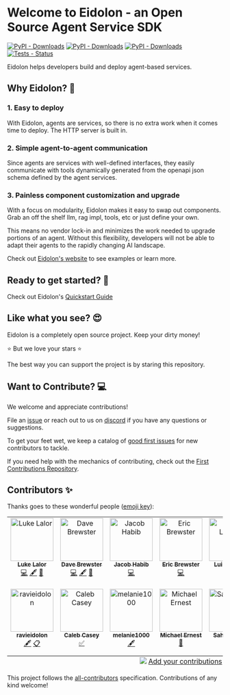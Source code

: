 # Welcome to Eidolon - an Open Source Agent Service SDK

[![PyPI - Downloads](https://img.shields.io/pypi/v/eidolon-ai-sdk?style=flat&label=eidolon-ai-sdk)](https://pypi.org/project/eidolon-ai-sdk/)
[![PyPI - Downloads](https://img.shields.io/pypi/v/eidolon-ai-client?style=flat&label=eidolon-ai-client)](https://pypi.org/project/eidolon-ai-client)
[![PyPI - Downloads](https://img.shields.io/pypi/dm/eidolon-ai-sdk)](https://pypistats.org/packages/eidolon-ai-sdk)
[![Tests - Status](https://img.shields.io/github/actions/workflow/status/eidolon-ai/eidolon/test_python.yml?style=flat&label=test)](https://github.com/eidolon-ai/eidolon/actions/workflows/test_python.yml?query=branch%3Amain)


Eidolon helps developers build and deploy agent-based services.

## Why Eidolon? 🤔
### 1. Easy to deploy
With Eidolon, agents are services, so there is no extra work when it comes time to deploy. The HTTP server is built in.

### 2. Simple agent-to-agent communication
Since agents are services with well-defined interfaces, they easily communicate with tools dynamically generated from 
the openapi json schema defined by the agent services. 

### 3. Painless component customization and upgrade
With a focus on modularity, Eidolon makes it easy to swap out components. Grab an off the shelf llm, rag impl, tools, 
etc or just define your own.

This means no vendor lock-in and minimizes the work needed to upgrade portions of an agent. Without this flexibility, 
developers will not be able to adapt their agents to the rapidly changing AI landscape.

Check out [Eidolon's website](https://eidolonai.com/) to see examples or learn more.

## Ready to get started? 🚀
Check out Eidolon's [Quickstart Guide](https://www.eidolonai.com/docs/quickstart)

## Like what you see? 😍
Eidolon is a completely open source project. Keep your dirty money!

⭐️ But we love your stars ⭐️

The best way you can support the project is by staring this repository.

## Want to Contribute? 💻

We welcome and appreciate contributions!

File an [issue](https://github.com/eidolon-ai/eidolon/issues/new/choose) or reach out to us on [discord](https://discord.gg/6kVQrHpeqG) if you have 
any questions or suggestions.

To get your feet wet, we keep a catalog of [good first issues](https://github.com/orgs/eidolon-ai/projects/6/views/6) for new contributors to tackle.

If you need help with the mechanics of contributing, check out the [First Contributions Repository](https://github.com/firstcontributions/first-contributions). 

## Contributors ✨

Thanks goes to these wonderful people ([emoji key](https://allcontributors.org/docs/en/emoji-key)):

<!-- ALL-CONTRIBUTORS-LIST:START - Do not remove or modify this section -->
<!-- prettier-ignore-start -->
<!-- markdownlint-disable -->
<table>
  <tbody>
    <tr>
      <td align="center" valign="top" width="14.28%"><a href="https://github.com/LukeLalor"><img src="https://avatars.githubusercontent.com/u/13319204?v=4?s=100" width="100px;" alt="Luke Lalor"/><br /><sub><b>Luke Lalor</b></sub></a><br /><a href="https://github.com/eidolon-ai/eidolon/commits?author=LukeLalor" title="Code">💻</a> <a href="#content-LukeLalor" title="Content">🖋</a> <a href="#blog-LukeLalor" title="Blogposts">📝</a></td>
      <td align="center" valign="top" width="14.28%"><a href="https://github.com/dbrewster"><img src="https://avatars.githubusercontent.com/u/399676?v=4?s=100" width="100px;" alt="Dave Brewster"/><br /><sub><b>Dave Brewster</b></sub></a><br /><a href="https://github.com/eidolon-ai/eidolon/commits?author=dbrewster" title="Code">💻</a> <a href="#content-dbrewster" title="Content">🖋</a> <a href="#blog-dbrewster" title="Blogposts">📝</a></td>
      <td align="center" valign="top" width="14.28%"><a href="https://github.com/jahabeebs"><img src="https://avatars.githubusercontent.com/u/47253537?v=4?s=100" width="100px;" alt="Jacob Habib"/><br /><sub><b>Jacob Habib</b></sub></a><br /><a href="https://github.com/eidolon-ai/eidolon/commits?author=jahabeebs" title="Code">💻</a></td>
      <td align="center" valign="top" width="14.28%"><a href="https://github.com/TheSheepGoesBa"><img src="https://avatars.githubusercontent.com/u/54458170?v=4?s=100" width="100px;" alt="Eric Brewster"/><br /><sub><b>Eric Brewster</b></sub></a><br /><a href="https://github.com/eidolon-ai/eidolon/commits?author=TheSheepGoesBa" title="Code">💻</a></td>
      <td align="center" valign="top" width="14.28%"><a href="https://luislaffitte.netlify.app/"><img src="https://avatars.githubusercontent.com/u/133073175?v=4?s=100" width="100px;" alt="Luis Laffitte"/><br /><sub><b>Luis Laffitte</b></sub></a><br /><a href="https://github.com/eidolon-ai/eidolon/commits?author=Wizzerrd" title="Code">💻</a></td>
      <td align="center" valign="top" width="14.28%"><a href="https://github.com/harivmasoor"><img src="https://avatars.githubusercontent.com/u/22420711?v=4?s=100" width="100px;" alt="harivmasoor"/><br /><sub><b>harivmasoor</b></sub></a><br /><a href="https://github.com/eidolon-ai/eidolon/commits?author=harivmasoor" title="Code">💻</a> <a href="#content-harivmasoor" title="Content">🖋</a> <a href="#eventOrganizing-harivmasoor" title="Event Organizing">📋</a></td>
      <td align="center" valign="top" width="14.28%"><a href="https://speakerdeck.com/eltociear"><img src="https://avatars.githubusercontent.com/u/22633385?v=4?s=100" width="100px;" alt="Ikko Eltociear Ashimine"/><br /><sub><b>Ikko Eltociear Ashimine</b></sub></a><br /><a href="#content-eltociear" title="Content">🖋</a></td>
    </tr>
    <tr>
      <td align="center" valign="top" width="14.28%"><a href="https://github.com/ravieidolon"><img src="https://avatars.githubusercontent.com/u/157836102?v=4?s=100" width="100px;" alt="ravieidolon"/><br /><sub><b>ravieidolon</b></sub></a><br /><a href="#content-ravieidolon" title="Content">🖋</a> <a href="#eventOrganizing-ravieidolon" title="Event Organizing">📋</a></td>
      <td align="center" valign="top" width="14.28%"><a href="https://github.com/Calebc00"><img src="https://avatars.githubusercontent.com/u/92338044?v=4?s=100" width="100px;" alt="Caleb Casey"/><br /><sub><b>Caleb Casey</b></sub></a><br /><a href="#tutorial-Calebc00" title="Tutorials">✅</a></td>
      <td align="center" valign="top" width="14.28%"><a href="https://github.com/melanie1000"><img src="https://avatars.githubusercontent.com/u/132308172?v=4?s=100" width="100px;" alt="melanie1000"/><br /><sub><b>melanie1000</b></sub></a><br /><a href="#content-melanie1000" title="Content">🖋</a></td>
      <td align="center" valign="top" width="14.28%"><a href="https://github.com/mfernest"><img src="https://avatars.githubusercontent.com/u/521295?v=4?s=100" width="100px;" alt="Michael Ernest"/><br /><sub><b>Michael Ernest</b></sub></a><br /><a href="#blog-mfernest" title="Blogposts">📝</a></td>
      <td align="center" valign="top" width="14.28%"><a href="https://github.com/SahitiGajjala"><img src="https://avatars.githubusercontent.com/u/50892626?v=4?s=100" width="100px;" alt="SahitiGajjala"/><br /><sub><b>SahitiGajjala</b></sub></a><br /><a href="#content-SahitiGajjala" title="Content">🖋</a></td>
      <td align="center" valign="top" width="14.28%"><a href="https://github.com/jweberde"><img src="https://avatars.githubusercontent.com/u/3398215?v=4?s=100" width="100px;" alt="jweberde"/><br /><sub><b>jweberde</b></sub></a><br /><a href="https://github.com/eidolon-ai/eidolon/commits?author=jweberde" title="Documentation">📖</a></td>
      <td align="center" valign="top" width="14.28%"><a href="https://www.stevenqa.com"><img src="https://avatars.githubusercontent.com/u/34585031?v=4?s=100" width="100px;" alt="Steven Boutcher"/><br /><sub><b>Steven Boutcher</b></sub></a><br /><a href="https://github.com/eidolon-ai/eidolon/commits?author=steven-the-qa" title="Tests">⚠️</a></td>
    </tr>
  </tbody>
  <tfoot>
    <tr>
      <td align="center" size="13px" colspan="7">
        <img src="https://raw.githubusercontent.com/all-contributors/all-contributors-cli/1b8533af435da9854653492b1327a23a4dbd0a10/assets/logo-small.svg">
          <a href="https://all-contributors.js.org/docs/en/bot/usage">Add your contributions</a>
        </img>
      </td>
    </tr>
  </tfoot>
</table>

<!-- markdownlint-restore -->
<!-- prettier-ignore-end -->

<!-- ALL-CONTRIBUTORS-LIST:END -->

This project follows the [all-contributors](https://github.com/all-contributors/all-contributors) specification. Contributions of any kind welcome!
